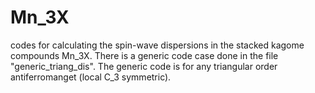 # Mn_3X
codes for calculating the spin-wave dispersions in the stacked kagome compounds Mn_3X. There is a generic code case done in the file "generic_triang_dis". 
The generic code is for any triangular order antiferromanget (local C_3 symmetric).
